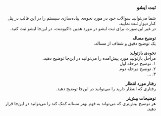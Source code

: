 <div dir="rtl">

### ثبت ایشو

شما می‌توانید سوالات خود در مورد نحوه‌ی پیاده‌سازی سیستم را در این قالب در پنل کنار دیوار ثبت نمایید.  
در غیر این‌صورت برای ثبت ایشو در مورد همین داکیومنت، در این‌جا ایشو ثبت کنید.


**توضیح مساله**  
یک توضیح دقیق و شفاف از مساله.

**نحو‌ه‌ی بازتولید**  
مراحل بازتولید مورد پیش‌آمده را می‌توانید در این‌جا توضیح دهید.  
۱. توضیح مرحله اول  
۲. توضیح مرحله دوم  
۳. ...

**رفتار مورد انتظار**    
رفتاری که انتظار دارید را می‌توانید در این‌جا توضیح دهید.

**توضیحات بیش‌تر**  
هر توضیح بیش‌تری که می‌تواند به فهم بهتر مساله کمک کند را می‌توانید در این‌جا قرار دهید.

</div>